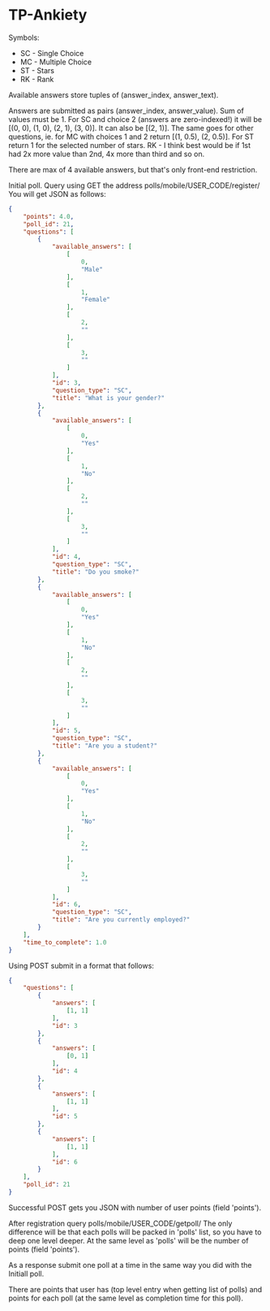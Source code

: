 TP-Ankiety
==========

Symbols:
* SC - Single Choice
* MC - Multiple Choice
* ST - Stars
* RK - Rank

Available answers store tuples of (answer_index, answer_text).

Answers are submitted as pairs (answer_index, answer_value). Sum of values must be 1. For SC and choice 2 (answers are zero-indexed!) it will be [(0, 0), (1, 0), (2, 1), (3, 0)]. It can also be [(2, 1)]. The same goes for other questions, ie. for MC with choices 1 and 2 return [(1, 0.5), (2, 0.5)]. For ST return 1 for the selected number of stars. RK - I think best would be if 1st had 2x more value than 2nd, 4x more than third and so on.

There are max of 4 available answers, but that's only front-end restriction.

Initial  poll. Query using GET the address polls/mobile/USER_CODE/register/
You will get JSON as follows:

```json
{
    "points": 4.0,
    "poll_id": 21,
    "questions": [
        {
            "available_answers": [
                [
                    0,
                    "Male"
                ],
                [
                    1,
                    "Female"
                ],
                [
                    2,
                    ""
                ],
                [
                    3,
                    ""
                ]
            ],
            "id": 3,
            "question_type": "SC",
            "title": "What is your gender?"
        },
        {
            "available_answers": [
                [
                    0,
                    "Yes"
                ],
                [
                    1,
                    "No"
                ],
                [
                    2,
                    ""
                ],
                [
                    3,
                    ""
                ]
            ],
            "id": 4,
            "question_type": "SC",
            "title": "Do you smoke?"
        },
        {
            "available_answers": [
                [
                    0,
                    "Yes"
                ],
                [
                    1,
                    "No"
                ],
                [
                    2,
                    ""
                ],
                [
                    3,
                    ""
                ]
            ],
            "id": 5,
            "question_type": "SC",
            "title": "Are you a student?"
        },
        {
            "available_answers": [
                [
                    0,
                    "Yes"
                ],
                [
                    1,
                    "No"
                ],
                [
                    2,
                    ""
                ],
                [
                    3,
                    ""
                ]
            ],
            "id": 6,
            "question_type": "SC",
            "title": "Are you currently employed?"
        }
    ],
    "time_to_complete": 1.0
}
```

Using POST submit in a format that follows:
```json
{
    "questions": [
        {
            "answers": [
                [1, 1]
            ], 
            "id": 3
        }, 
        {
            "answers": [
                [0, 1]
            ], 
            "id": 4
        }, 
        {
            "answers": [
                [1, 1]
            ], 
            "id": 5
        }, 
        {
            "answers": [
                [1, 1]
            ],
            "id": 6
        }
    ], 
    "poll_id": 21
}
```

Successful POST gets you JSON with number of user points (field 'points').

After registration query polls/mobile/USER_CODE/getpoll/
The only difference will be that each polls will be packed in 'polls' list, so you have to deep one level deeper. At the same level as 'polls' will be the number of points (field 'points').

As a response submit one poll at a time in the same way you did with the Initiall poll.

There are points that user has (top level entry when getting list of polls) and points for each poll (at the same level as completion time for this poll).
